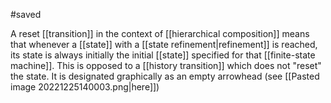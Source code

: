 #saved

A reset [[transition]] in the context of [[hierarchical composition]] means that whenever a [[state]] with a [[state refinement|refinement]] is reached, its state is always initially the initial [[state]] specified for that [[finite-state machine]]. This is opposed to a [[history transition]] which does not "reset" the state. It is designated graphically as an empty arrowhead (see [[Pasted image 20221225140003.png|here]])